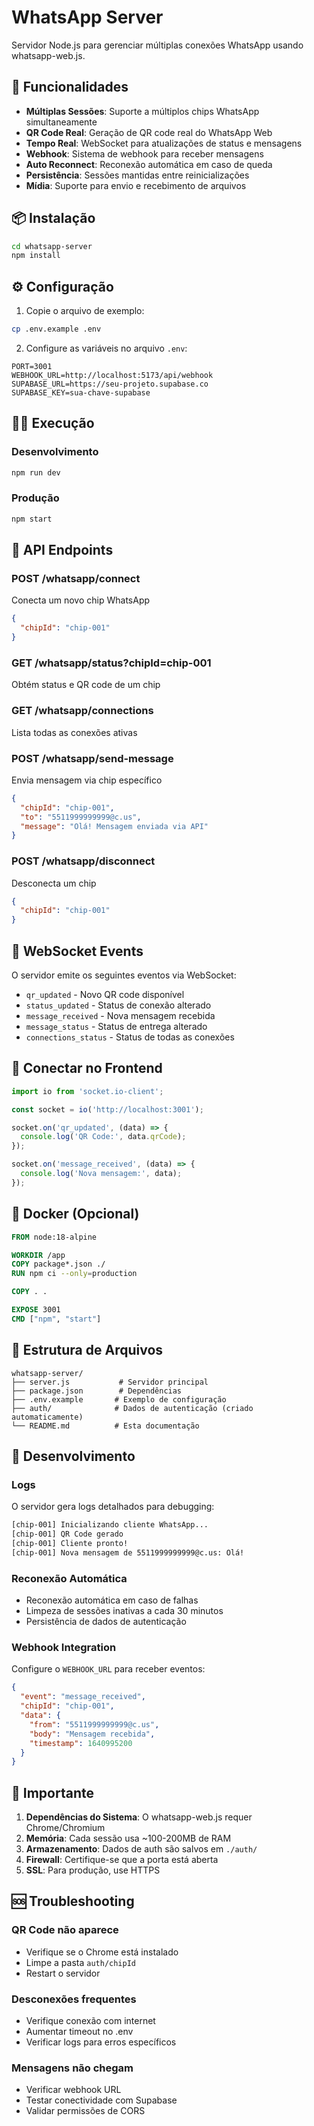 # WhatsApp Server

Servidor Node.js para gerenciar múltiplas conexões WhatsApp usando whatsapp-web.js.

## 🚀 Funcionalidades

- **Múltiplas Sessões**: Suporte a múltiplos chips WhatsApp simultaneamente
- **QR Code Real**: Geração de QR code real do WhatsApp Web
- **Tempo Real**: WebSocket para atualizações de status e mensagens
- **Webhook**: Sistema de webhook para receber mensagens
- **Auto Reconnect**: Reconexão automática em caso de queda
- **Persistência**: Sessões mantidas entre reinicializações
- **Mídia**: Suporte para envio e recebimento de arquivos

## 📦 Instalação

```bash
cd whatsapp-server
npm install
```

## ⚙️ Configuração

1. Copie o arquivo de exemplo:
```bash
cp .env.example .env
```

2. Configure as variáveis no arquivo `.env`:
```env
PORT=3001
WEBHOOK_URL=http://localhost:5173/api/webhook
SUPABASE_URL=https://seu-projeto.supabase.co
SUPABASE_KEY=sua-chave-supabase
```

## 🏃‍♂️ Execução

### Desenvolvimento
```bash
npm run dev
```

### Produção
```bash
npm start
```

## 📡 API Endpoints

### POST /whatsapp/connect
Conecta um novo chip WhatsApp
```json
{
  "chipId": "chip-001"
}
```

### GET /whatsapp/status?chipId=chip-001
Obtém status e QR code de um chip

### GET /whatsapp/connections
Lista todas as conexões ativas

### POST /whatsapp/send-message
Envia mensagem via chip específico
```json
{
  "chipId": "chip-001",
  "to": "5511999999999@c.us",
  "message": "Olá! Mensagem enviada via API"
}
```

### POST /whatsapp/disconnect
Desconecta um chip
```json
{
  "chipId": "chip-001"
}
```

## 🔌 WebSocket Events

O servidor emite os seguintes eventos via WebSocket:

- `qr_updated` - Novo QR code disponível
- `status_updated` - Status de conexão alterado
- `message_received` - Nova mensagem recebida
- `message_status` - Status de entrega alterado
- `connections_status` - Status de todas as conexões

## 📱 Conectar no Frontend

```javascript
import io from 'socket.io-client';

const socket = io('http://localhost:3001');

socket.on('qr_updated', (data) => {
  console.log('QR Code:', data.qrCode);
});

socket.on('message_received', (data) => {
  console.log('Nova mensagem:', data);
});
```

## 🐳 Docker (Opcional)

```dockerfile
FROM node:18-alpine

WORKDIR /app
COPY package*.json ./
RUN npm ci --only=production

COPY . .

EXPOSE 3001
CMD ["npm", "start"]
```

## 📂 Estrutura de Arquivos

```
whatsapp-server/
├── server.js           # Servidor principal
├── package.json        # Dependências
├── .env.example       # Exemplo de configuração
├── auth/              # Dados de autenticação (criado automaticamente)
└── README.md          # Esta documentação
```

## 🔧 Desenvolvimento

### Logs
O servidor gera logs detalhados para debugging:
```bash
[chip-001] Inicializando cliente WhatsApp...
[chip-001] QR Code gerado
[chip-001] Cliente pronto!
[chip-001] Nova mensagem de 5511999999999@c.us: Olá!
```

### Reconexão Automática
- Reconexão automática em caso de falhas
- Limpeza de sessões inativas a cada 30 minutos
- Persistência de dados de autenticação

### Webhook Integration
Configure o `WEBHOOK_URL` para receber eventos:
```json
{
  "event": "message_received",
  "chipId": "chip-001",
  "data": {
    "from": "5511999999999@c.us",
    "body": "Mensagem recebida",
    "timestamp": 1640995200
  }
}
```

## 🚨 Importante

1. **Dependências do Sistema**: O whatsapp-web.js requer Chrome/Chromium
2. **Memória**: Cada sessão usa ~100-200MB de RAM
3. **Armazenamento**: Dados de auth são salvos em `./auth/`
4. **Firewall**: Certifique-se que a porta está aberta
5. **SSL**: Para produção, use HTTPS

## 🆘 Troubleshooting

### QR Code não aparece
- Verifique se o Chrome está instalado
- Limpe a pasta `auth/chipId`
- Restart o servidor

### Desconexões frequentes
- Verifique conexão com internet
- Aumentar timeout no .env
- Verificar logs para erros específicos

### Mensagens não chegam
- Verificar webhook URL
- Testar conectividade com Supabase
- Validar permissões de CORS
